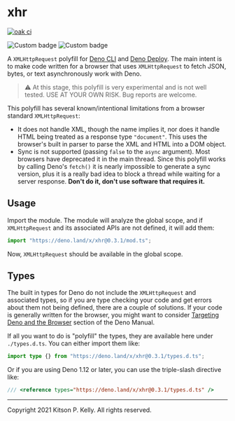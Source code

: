 # xhr

[![oak ci](https://github.com/kitsonk/xhr/workflows/ci/badge.svg)](https://github.com/kitsonk/xhr)

![Custom badge](https://img.shields.io/endpoint?url=https%3A%2F%2Fdeno-visualizer.danopia.net%2Fshields%2Fdep-count%2Fx%2Fxhr%2Fmod.ts)
![Custom badge](https://img.shields.io/endpoint?url=https%3A%2F%2Fdeno-visualizer.danopia.net%2Fshields%2Fupdates%2Fx%2Fxhr%2Fmod.ts)

A `XMLHttpRequest` polyfill for [Deno CLI](https://deno.land/) and
[Deno Deploy](https://deno.com/deploy/). The main intent is to make code written
for a browser that uses `XMLHttpRequest` to fetch JSON, bytes, or text
asynchronously work with Deno.

> ⚠️ At this stage, this polyfill is very experimental and is not well tested.
> USE AT YOUR OWN RISK. Bug reports are welcome.

This polyfill has several known/intentional limitations from a browser standard
`XMLHttpRequest`:

- It does not handle XML, though the name implies it, nor does it handle HTML
  being treated as a response type `"document"`. This uses the browser's built
  in parser to parse the XML and HTML into a DOM object.
- Sync is not supported (passing `false` to the `async` argument). Most browsers
  have deprecated it in the main thread. Since this polyfill works by calling
  Deno's `fetch()` it is nearly impossible to generate a sync version, plus it
  is a really bad idea to block a thread while waiting for a server response.
  **Don't do it, don't use software that requires it.**

## Usage

Import the module. The module will analyze the global scope, and if
`XMLHttpRequest` and its associated APIs are not defined, it will add them:

```ts
import "https://deno.land/x/xhr@0.3.1/mod.ts";
```

Now, `XMLHttpRequest` should be available in the global scope.

## Types

The built in types for Deno do not include the `XMLHttpRequest` and associated
types, so if you are type checking your code and get errors about them not being
defined, there are a couple of solutions. If your code is generally written for
the browser, you might want to consider
[Targeting Deno and the Browser](https://deno.land/manual@v1.11.4/typescript/configuration#targeting-deno-and-the-browser)
section of the Deno Manual.

If all you want to do is "polyfill" the types, they are available here under
`./types.d.ts`. You can either import them like:

```ts
import type {} from "https://deno.land/x/xhr@0.3.1/types.d.ts";
```

Or if you are using Deno 1.12 or later, you can use the triple-slash directive
like:

```ts
/// <reference types="https://deno.land/x/xhr@0.3.1/types.d.ts" />
```

---

Copyright 2021 Kitson P. Kelly. All rights reserved.
